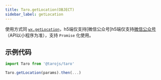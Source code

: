 ```yaml
---
title: Taro.getLocation(OBJECT)
sidebar_label: getLocation
---
```


使用方式同 [`wx.getLocation`](https://developers.weixin.qq.com/miniprogram/dev/api/wx.getLocation.html)，h5端仅支持[微信公众号]h5端仅支持[微信公众号](https://mp.weixin.qq.com/wiki?t=resource/res_main&id=mp1421141115)（API以小程序为准），支持 `Promise` 化使用。

## 示例代码

```jsx
import Taro from '@tarojs/taro'

Taro.getLocation(params).then(...)
```

